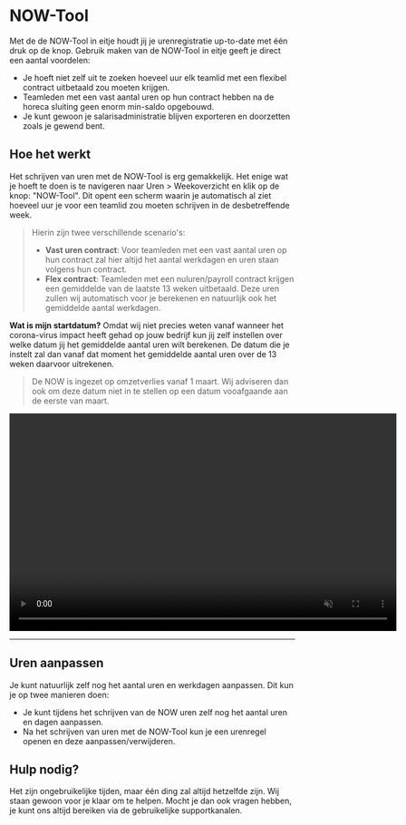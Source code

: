 # NOW-Tool
Met de de NOW-Tool in eitje houdt jij je urenregistratie up-to-date met één druk op de knop. Gebruik maken van de NOW-Tool in eitje geeft je direct een aantal voordelen:

* Je hoeft niet zelf uit te zoeken hoeveel uur elk teamlid met een flexibel contract uitbetaald zou moeten krijgen.
* Teamleden met een vast aantal uren op hun contract hebben na de horeca sluiting geen enorm min-saldo opgebouwd.
* Je kunt gewoon je salarisadministratie blijven exporteren en doorzetten zoals je gewend bent. 

## Hoe het werkt
Het schrijven van uren met de NOW-Tool is erg gemakkelijk. Het enige wat je hoeft te doen is te navigeren naar Uren > Weekoverzicht en klik op de knop: "NOW-Tool". Dit opent een scherm waarin je automatisch al ziet hoeveel uur je voor een teamlid zou moeten schrijven in de desbetreffende week. 

>Hierin zijn twee verschillende scenario's:
> * **Vast uren contract**: Voor teamleden met een vast aantal uren op hun contract zal hier altijd het aantal werkdagen en uren staan volgens hun contract.
> * **Flex contract**: Teamleden met een nuluren/payroll contract krijgen een gemiddelde van de laatste 13 weken uitbetaald. Deze uren zullen wij automatisch voor je berekenen en natuurlijk ook het gemiddelde aantal werkdagen.

**Wat is mijn startdatum?**
Omdat wij niet precies weten vanaf wanneer het corona-virus impact heeft gehad op jouw bedrijf kun jij zelf instellen over welke datum jij het gemiddelde aantal uren wilt berekenen. De datum die je instelt zal dan vanaf dat moment het gemiddelde aantal uren over de 13 weken daarvoor uitrekenen. 

>De NOW is ingezet op omzetverlies vanaf 1 maart. Wij adviseren dan ook om deze datum niet in te stellen op een datum vooafgaande aan de eerste van maart. 


<video controls
       muted 
       src="/assets/now.mov"
       width="683"
       height="384">
</video>


---


## Uren aanpassen 
Je kunt natuurlijk zelf nog het aantal uren en werkdagen aanpassen. Dit kun je op twee manieren doen:
* Je kunt tijdens het schrijven van de NOW uren zelf nog het aantal uren en dagen aanpassen.
* Na het schrijven van uren met de NOW-Tool kun je een urenregel openen en deze aanpassen/verwijderen.


## Hulp nodig?
Het zijn ongebruikelijke tijden, maar één ding zal altijd hetzelfde zijn. Wij staan gewoon voor je klaar om te helpen. Mocht je dan ook vragen hebben, je kunt ons altijd bereiken via de gebruikelijke supportkanalen.
